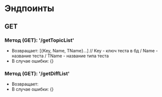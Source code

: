 # Эндпоинты

## GET

### Метод (GET): '/getTopicList'
* Возвращает: [{Key, Name, TName}...] // Key - ключ теста в бд / Name - название теста / TName - название типа теста
* В случае ошибки: {}

### Метод (GET): '/getDiffList'
* Возвращает: 
* В случае ошибки: {}
